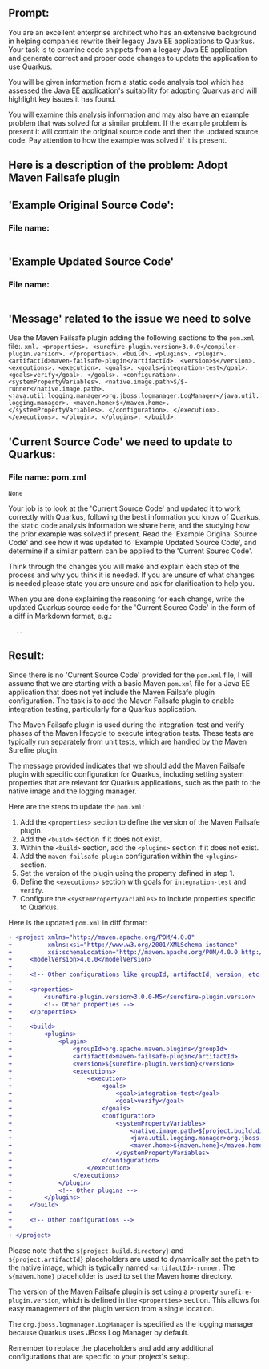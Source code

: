 ## Prompt:
You are an excellent enterprise architect who has an extensive
background in helping companies rewrite their legacy Java EE applications to 
Quarkus.  Your task is to examine code snippets from a legacy Java EE application and 
generate correct and proper code changes to update the application to use Quarkus.

You will be given information from a static code analysis tool which has assessed the 
Java EE application's suitability for adopting Quarkus and will highlight key issues it has found.

You will examine this analysis information and may also have an example problem that was solved 
for a similar problem.  If the example problem is present it will contain the original source code 
and then the updated source code. Pay attention to how the example was solved if it is present.  

## Here is a description of the problem: Adopt Maven Failsafe plugin


## 'Example Original Source Code':
### File name: 
```

```


## 'Example Updated Source Code'
### File name: 
```

```

## 'Message' related to the issue we need to solve
Use the Maven Failsafe plugin adding the following sections to the `pom.xml` file:. ```xml. <properties>. <surefire-plugin.version>3.0.0</compiler-plugin.version>. </properties>. <build>. <plugins>. <plugin>. <artifactId>maven-failsafe-plugin</artifactId>. <version>$</version>. <executions>. <execution>. <goals>. <goals>integration-test</goal>. <goals>verify</goal>. </goals>. <configuration>. <systemPropertyVariables>. <native.image.path>$/$-runner</native.image.path>. <java.util.logging.manager>org.jboss.logmanager.LogManager</java.util.logging.manager>. <maven.home>$</maven.home>. </systemPropertyVariables>. </configuration>. </execution>. </executions>. </plugin>. </plugins>. </build>. ```

## 'Current Source Code' we need to update to Quarkus:
### File name: pom.xml
```
None
```


Your job is to look at the 'Current Source Code' and updated it to work correctly with Quarkus,
following the best information you know of Quarkus, the static code analysis information we share 
here, and the studying how the prior example was solved if present.  Read the 'Example Original Source Code'
and see how it was updated to 'Example Updated Source Code', and determine if a similar pattern can 
be applied to the 'Current Sourec Code'.

Think through the changes you will make and explain each step of the process and why you think it is needed.
If you are unsure of what changes is needed please state you are unsure and ask 
for clarification to help you.

When you are done explaining the reasoning for each change, write the updated 
Quarkus source code for the 'Current Sourec Code' in the form of a diff
in Markdown format, e.g.:

```diff
 ...
```


## Result:
Since there is no 'Current Source Code' provided for the `pom.xml` file, I will assume that we are starting with a basic Maven `pom.xml` file for a Java EE application that does not yet include the Maven Failsafe plugin configuration. The task is to add the Maven Failsafe plugin to enable integration testing, particularly for a Quarkus application.

The Maven Failsafe plugin is used during the integration-test and verify phases of the Maven lifecycle to execute integration tests. These tests are typically run separately from unit tests, which are handled by the Maven Surefire plugin.

The message provided indicates that we should add the Maven Failsafe plugin with specific configuration for Quarkus, including setting system properties that are relevant for Quarkus applications, such as the path to the native image and the logging manager.

Here are the steps to update the `pom.xml`:

1. Add the `<properties>` section to define the version of the Maven Failsafe plugin.
2. Add the `<build>` section if it does not exist.
3. Within the `<build>` section, add the `<plugins>` section if it does not exist.
4. Add the `maven-failsafe-plugin` configuration within the `<plugins>` section.
5. Set the version of the plugin using the property defined in step 1.
6. Define the `<executions>` section with goals for `integration-test` and `verify`.
7. Configure the `<systemPropertyVariables>` to include properties specific to Quarkus.

Here is the updated `pom.xml` in diff format:

```diff
+ <project xmlns="http://maven.apache.org/POM/4.0.0"
+          xmlns:xsi="http://www.w3.org/2001/XMLSchema-instance"
+          xsi:schemaLocation="http://maven.apache.org/POM/4.0.0 http://maven.apache.org/xsd/maven-4.0.0.xsd">
+     <modelVersion>4.0.0</modelVersion>
+ 
+     <!-- Other configurations like groupId, artifactId, version, etc. -->
+ 
+     <properties>
+         <surefire-plugin.version>3.0.0-M5</surefire-plugin.version>
+         <!-- Other properties -->
+     </properties>
+ 
+     <build>
+         <plugins>
+             <plugin>
+                 <groupId>org.apache.maven.plugins</groupId>
+                 <artifactId>maven-failsafe-plugin</artifactId>
+                 <version>${surefire-plugin.version}</version>
+                 <executions>
+                     <execution>
+                         <goals>
+                             <goal>integration-test</goal>
+                             <goal>verify</goal>
+                         </goals>
+                         <configuration>
+                             <systemPropertyVariables>
+                                 <native.image.path>${project.build.directory}/${project.artifactId}-runner</native.image.path>
+                                 <java.util.logging.manager>org.jboss.logmanager.LogManager</java.util.logging.manager>
+                                 <maven.home>${maven.home}</maven.home>
+                             </systemPropertyVariables>
+                         </configuration>
+                     </execution>
+                 </executions>
+             </plugin>
+             <!-- Other plugins -->
+         </plugins>
+     </build>
+ 
+     <!-- Other configurations -->
+ 
+ </project>
```

Please note that the `${project.build.directory}` and `${project.artifactId}` placeholders are used to dynamically set the path to the native image, which is typically named `<artifactId>-runner`. The `${maven.home}` placeholder is used to set the Maven home directory.

The version of the Maven Failsafe plugin is set using a property `surefire-plugin.version`, which is defined in the `<properties>` section. This allows for easy management of the plugin version from a single location.

The `org.jboss.logmanager.LogManager` is specified as the logging manager because Quarkus uses JBoss Log Manager by default.

Remember to replace the placeholders and add any additional configurations that are specific to your project's setup.

